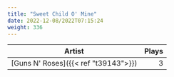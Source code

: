 ```yaml
---
title: "Sweet Child O' Mine"
date: 2022-12-08/2022T07:15:24
weight: 336
---
```




 Artist | Plays 
----- | -----:
[Guns N' Roses]({{< ref "t39143">}}) | 3
